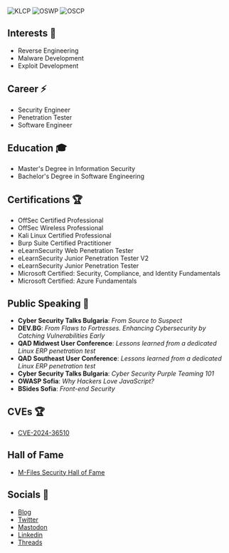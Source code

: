 
![KLCP](https://api.accredible.com/v1/frontend/credential_website_embed_image/badge/94532864)
![OSWP](https://api.accredible.com/v1/frontend/credential_website_embed_image/badge/90115689)
![OSCP](https://api.accredible.com/v1/frontend/credential_website_embed_image/badge/84692809)

## Interests :dart:

- Reverse Engineering
- Malware Development
- Exploit Development

## Career :zap:

- Security Engineer
- Penetration Tester
- Software Engineer

## Education :mortar_board:

- Master's Degree in Information Security
- Bachelor's Degree in Software Engineering

## Certifications :trophy:

 - OffSec Certified Professional
 - OffSec Wireless Professional
 - Kali Linux Certified Professional
 - Burp Suite Certified Practitioner
 - eLearnSecurity Web Penetration Tester
 - eLearnSecurity Junior Penetration Tester V2
 - eLearnSecurity Junior Penetration Tester
 - Microsoft Certified: Security, Compliance, and Identity Fundamentals
 - Microsoft Certified: Azure Fundamentals

## Public Speaking :loudspeaker:

- **Cyber Security Talks Bulgaria**: *From Source to Suspect*
- **DEV.BG**: *From Flaws to Fortresses. Enhancing Cybersecurity by Catching Vulnerabilities Early*
- **QAD Midwest User Conference**: *Lessons learned from a dedicated Linux ERP penetration test*
- **QAD Southeast User Conference**: *Lessons learned from a dedicated Linux ERP penetration test*
- **Cyber Security Talks Bulgaria**: *Cyber Security Purple Teaming 101*
- **OWASP Sofia**: *Why Hackers Love JavaScript?*
- **BSides Sofia**: *Front-end Security*

## CVEs :trophy:

- [CVE-2024-36510](https://cve.mitre.org/cgi-bin/cvename.cgi?name=CVE-2024-36510)

## Hall of Fame

- [M-Files Security Hall of Fame](https://www.m-files.com/about/trust-center/security-hall-of-fame/)

## Socials :link:

- [Blog](https://blog.martinstnv.com)
- [Twitter](https://twitter.com/martinstnv)
- [Mastodon](https://infosec.exchange/@martinstnv)
- [Linkedin](https://bg.linkedin.com/in/martinstnv)
- [Threads](https://www.threads.net/@martinstnv)
